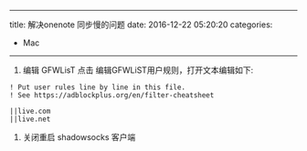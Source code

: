 ----
title: 解决onenote 同步慢的问题
date: 2016-12-22 05:20:20
categories:
- Mac
----
1. 编辑 GFWLisT
  点击 编辑GFWLiST用户规则，打开文本编辑如下:
  ```
  ! Put user rules line by line in this file.
  ! See https://adblockplus.org/en/filter-cheatsheet
  
  ||live.com
  ||live.net
  ```
1. 关闭重启 shadowsocks 客户端
